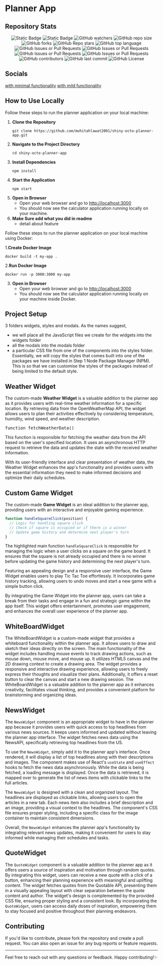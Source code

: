 # Planner App

## Repository Stats

<div align="center">
   
![Static Badge](https://img.shields.io/badge/BUILD_WITH-%E2%99%A5-orange?style=flat-square&labelColor=orange)
![Static Badge](https://img.shields.io/badge/PRS_WELCOME-green?style=flat-square)
![GitHub watchers](https://img.shields.io/github/watchers/mohitahlawat2001/shiny-octo-planner-app?style=flat-square&label=WATCHERS)
![GitHub repo size](https://img.shields.io/github/repo-size/mohitahlawat2001/shiny-octo-planner-app?style=flat-square&label=REPO+SIZE)
![GitHub forks](https://img.shields.io/github/forks/mohitahlawat2001/shiny-octo-planner-app?style=flat-square&label=FORKS)
![GitHub Repo stars](https://img.shields.io/github/stars/mohitahlawat2001/shiny-octo-planner-app?style=flat-square&label=STARS)
![GitHub top language](https://img.shields.io/github/languages/top/mohitahlawat2001/shiny-octo-planner-app?style=flat-square&logo=javascript&label=TOP%20LANGUAGE)
![GitHub Issues or Pull Requests](https://img.shields.io/github/issues-pr-closed/mohitahlawat2001/shiny-octo-planner-app?style=flat-square&label=PULL+REQUESTS)
![GitHub Issues or Pull Requests](https://img.shields.io/github/issues-closed-raw/mohitahlawat2001/shiny-octo-planner-app?style=flat-square&label=CLOSED%20ISSUES)
![GitHub Issues or Pull Requests](https://img.shields.io/github/issues/mohitahlawat2001/shiny-octo-planner-app?style=flat-square&label=ISSUES)
![GitHub Issues or Pull Requests](https://img.shields.io/github/issues-pr/mohitahlawat2001/shiny-octo-planner-app?style=flat-square&label=PULL%20REQUESTS)
![GitHub contributors](https://img.shields.io/github/contributors/mohitahlawat2001/shiny-octo-planner-app?style=flat-square&label=CONTRIBUTORS)
![GitHub last commit](https://img.shields.io/github/last-commit/mohitahlawat2001/shiny-octo-planner-app?display_timestamp=committer&style=flat-square&label=LAST%20COMMIT)
![GitHub License](https://img.shields.io/github/license/mohitahlawat2001/shiny-octo-planner-app?style=flat-square&label=LICENSE)

</div>

## Socials

[with minimal functionality](https://mohitahlawat-planner-app.netlify.app/)
[with mild functionality](https://mohitahlawat-planner-app.web.app/)

## How to Use Locally

Follow these steps to run the planner application on your local machine:

1. **Clone the Repository**
   ```
   git clone https://github.com/mohitahlawat2001/shiny-octo-planner-app.git
   ```
2. **Navigate to the Project Directory**
   ```
   cd shiny-octo-planner-app
   ```
3. **Install Dependencies**
   ```
   npm install
   ```
4. **Start the Application**
   ```
   npm start
   ```
5. **Open in Browser**
   - Open your web browser and go to [http://localhost:3000](http://localhost:3000)
   - You should now see the calculator application running locally on your machine.
6. **Make Sure add what you did in readme**
   - detail about feature

Follow these steps to run the planner application on your local machine using Docker:

1.**Create Docker Image**
   ```
   docker build -t my-app .
   ```
2.**Run Docker Image**
   ```
   docker run -p 3000:3000 my-app
   ```
3. **Open in Browser**
   - Open your web browser and go to [http://localhost:3000](http://localhost:3000)
   - You should now see the calculator application running locally on your machine inside Docker.
  


## Project Setup
3 folders widgets, styles and modals. As the names suggest, 
- we will place all the JavaScript files we create for the widgets into the widgets folder
- all the modals into the modals folder
- a particular CSS file from one of the components into the styles folder. Essentially, we will copy the styles that comes built into one of the packages we have installed in Step 1 Node Package Manager (NPM). This is so that we can customise the styles of the packages instead of being limited to the default style.


## Weather Widget

The custom-made **Weather Widget** is a valuable addition to the planner app as it provides users with real-time weather information for a specific location. By retrieving data from the OpenWeatherMap API, the widget allows users to plan their activities effectively by considering temperature, humidity, wind speed, and weather description.

<kbd>function fetchWeatherData()</kbd>

This function is responsible for fetching the weather data from the API based on the user's specified location. It uses an asynchronous HTTP request to retrieve the data and updates the state with the received weather information.

With its user-friendly interface and clear presentation of weather data, the Weather Widget enhances the app's functionality and provides users with the essential information they need to make informed decisions and optimize their daily schedules.


## Custom Game Widget

The custom-made **Game Widget** is an ideal addition to the planner app, providing users with an interactive and enjoyable gaming experience. 

```javascript
function handleSquareClick(position) {
  // Logic for handling square click
  // Check if square is occupied or if there is a winner
  // Update game history and determine next player's turn
}
```

The highlighted main function `handleSquareClick` is responsible for managing the logic when a user clicks on a square on the game board. It ensures that the square is not already occupied and there is no winner before updating the game history and determining the next player's turn.

Featuring an appealing design and a responsive user interface, the Game Widget enables users to play Tic Tac Toe effortlessly. It incorporates game history tracking, allowing users to undo moves and start a new game with a simple button click.

By integrating the Game Widget into the planner app, users can take a break from their tasks and engage in a fun and strategic game within the app itself. This widget offers entertainment, promotes user engagement, and enhances the overall user experience of the planner app.


## WhiteBoardWidget

The WhiteBoardWidget is a custom-made widget that provides a whiteboard functionality within the planner app. It allows users to draw and sketch their ideas directly on the screen. The main functionality of the widget includes handling mouse events to track drawing actions, such as mouse down, mouse move, and mouse up. It utilizes HTML5 canvas and the 2D drawing context to create a drawing area. The widget provides a responsive and interactive drawing experience, allowing users to freely express their thoughts and visualize their plans. Additionally, it offers a reset button to clear the canvas and start a new drawing session. The WhiteBoardWidget is a valuable addition to the planner app as it enhances creativity, facilitates visual thinking, and provides a convenient platform for brainstorming and organizing ideas.


## NewsWidget


The `NewsWidget` component is an appropriate widget to have in the planner app because it provides users with quick access to top headlines from various news sources. It keeps users informed and updated without leaving the planner app interface. The widget fetches news data using the NewsAPI, specifically retrieving top headlines from the US.

To use the `NewsWidget`, simply add it to the planner app's interface. Once rendered, it will display a list of top headlines along with their descriptions and images. The component makes use of React's `useState` and `useEffect` hooks to fetch the news data asynchronously. While the data is being fetched, a loading message is displayed. Once the data is retrieved, it is mapped over to generate the list of news items with clickable links to the full articles.

The `NewsWidget` is designed with a clean and organized layout. The headlines are displayed as clickable links, allowing users to open the articles in a new tab. Each news item also includes a brief description and an image, providing a visual context to the headlines. The component's CSS file ensures proper styling, including a specific class for the image container to maintain consistent dimensions.

Overall, the `NewsWidget` enhances the planner app's functionality by integrating relevant news updates, making it convenient for users to stay informed while managing their schedules and tasks.


## QuoteWidget


The `QuoteWidget` component is a valuable addition to the planner app as it offers users a source of inspiration and motivation through random quotes. By integrating this widget, users can receive a new quote with a click of a button, enhancing their planning experience with meaningful and uplifting content. The widget fetches quotes from the Quotable API, presenting them in a visually appealing layout with clear separation between the quote content and author. The widget's design is complemented by the provided CSS file, ensuring proper styling and a consistent look. By incorporating the `QuoteWidget`, users can access daily doses of inspiration, empowering them to stay focused and positive throughout their planning endeavors.



## Contributing

If you'd like to contribute, please fork the repository and create a pull request. You can also open an issue for any bug reports or feature requests.

---

Feel free to reach out with any questions or feedback. Happy contributing!✨

